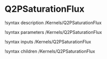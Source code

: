 <!-- MOOSE Documentation Stub: Remove this when content is added. -->

# Q2PSaturationFlux
!syntax description /Kernels/Q2PSaturationFlux

!syntax parameters /Kernels/Q2PSaturationFlux

!syntax inputs /Kernels/Q2PSaturationFlux

!syntax children /Kernels/Q2PSaturationFlux
